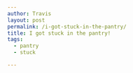 ```yaml
---
author: Travis
layout: post
permalink: /i-got-stuck-in-the-pantry/
title: I got stuck in the pantry!
tags:
  - pantry
  - stuck

---
```


<figure>
	<img src="http://i0.wp.com/silasq.com/uploads/2013/05/2013-03-03-11.59.371.jpg?resize=1440%2C1440" alt="">	
	<figcaption></figcaption>
</figure>